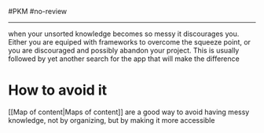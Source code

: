 #PKM #no-review 

----
when your unsorted knowledge becomes so messy it discourages you.
Either you are equiped with frameworks to overcome the squeeze point, or you are discouraged and possibly abandon your project. This is usually followed by yet another search for the app that will make the difference

# How to avoid it
[[Map of content|Maps of content]] are a good way to avoid having messy knowledge, not by organizing, but by making it more accessible
